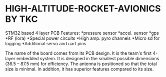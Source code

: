 # HIGH-ALTITUDE-ROCKET-AVIONICS BY TKC
STM32 based 4 layer PCB Features: *pressure sensor *accel. sensor *gps *RF (lora)
*Special power circuits *High amp. pyro channels *Micro sd for logging *Additional servo
and uart pins

The name of the board comes from its PCB design. It is the team's first 4-layer embedded system. It is designed in the smallest possible dimensions (36.5 – 87.5 mm) for efficiency. The antenna is positioned so that the total size is minimal. In addition, it has superior features compared to its size.
